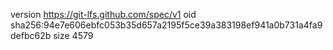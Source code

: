 version https://git-lfs.github.com/spec/v1
oid sha256:94e7e606ebfc053b35d657a2195f5ce39a383198ef941a0b731a4fa9defbc62b
size 4579
